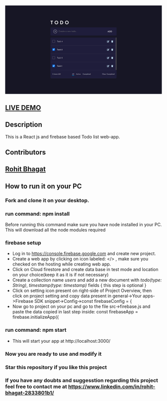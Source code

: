 ![Todo List Website](https://github.com/rohit01010/Todo-List-WebApp/blob/main/WebsiteImage.png)

## <a href="https://todolist-60f09.web.app/">LIVE DEMO</a>

## Description

This is a React js and firebase based Todo list web-app.

## Contributors

## <a href="https://github.com/rohit01010">Rohit Bhagat</a>

## How to run it on your PC

### Fork and clone it on your desktop.

### run command: npm install

Before running this command make sure you have node installed in your PC.
This will download all the node modules required

### firebase setup

- Log in to <a href="https://console.firebase.google.com">https://console.firebase.google.com</a> and create new project.
- Create a web app by clicking on icon labeled: </> , make sure you checked on the hosting while creating web app.
- Click on Cloud firestore and create data base in test mode and location on your choice(keep it as it is if not necessary)
- Create a collection name _users_ and add a new document with _todo(type: String)_, _timestamp(type: timestamp)_ fields { this step is optional }
- Click on setting icon present on right-side of Project Overview, then click on project setting and copy data present in general->Your apps->Firebase SDK snippet->Config->const firebaseConfig = {
- Now go to project on your pc and go to the file src->firebase.js and paste the data copied in last step inside: const firebaseApp = firebase.initializeApp({

### run command: npm start

- This will start your app at http://localhost:3000/

### Now you are ready to use and modify it

### Star this repository if you like this project

### If you have any doubts and suggesstion regarding this project feel free to contact me at <a href="https://www.linkedin.com/in/rohit-bhagat-2833801b1/">https://www.linkedin.com/in/rohit-bhagat-2833801b1/</a>
